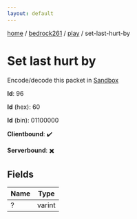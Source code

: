 ```yaml
---
layout: default
---
```


[home](/)  /  [bedrock261](/protocol/bedrock261)  /  [play](/protocol/bedrock261/play)  /  set-last-hurt-by

# Set last hurt by

Encode/decode this packet in [Sandbox](../../../sandbox/bedrock261#Play.SetLastHurtBy)

**Id**: 96

**Id** (hex): 60

**Id** (bin): 01100000

**Clientbound**: ✔️

**Serverbound**: ✖️

## Fields

Name | Type
---|---
? | varint
